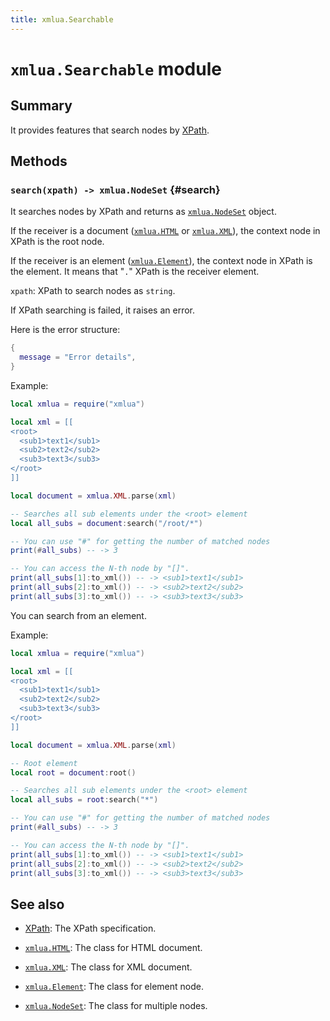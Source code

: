 ```yaml
---
title: xmlua.Searchable
---
```


# `xmlua.Searchable` module

## Summary

It provides features that search nodes by [XPath][xpath].

## Methods

### `search(xpath) -> xmlua.NodeSet` {#search}

It searches nodes by XPath and returns as [`xmlua.NodeSet`][node-set] object.

If the receiver is a document ([`xmlua.HTML`][html] or [`xmlua.XML`][xml]), the context node in XPath is the root node.

If the receiver is an element ([`xmlua.Element`][element]), the context node in XPath is the element. It means that "`.`" XPath is the receiver element.

`xpath`: XPath to search nodes as `string`.

If XPath searching is failed, it raises an error.

Here is the error structure:

```lua
{
  message = "Error details",
}
```

Example:

```lua
local xmlua = require("xmlua")

local xml = [[
<root>
  <sub1>text1</sub1>
  <sub2>text2</sub2>
  <sub3>text3</sub3>
</root>
]]

local document = xmlua.XML.parse(xml)

-- Searches all sub elements under the <root> element
local all_subs = document:search("/root/*")

-- You can use "#" for getting the number of matched nodes
print(#all_subs) -- -> 3

-- You can access the N-th node by "[]".
print(all_subs[1]:to_xml()) -- -> <sub1>text1</sub1>
print(all_subs[2]:to_xml()) -- -> <sub2>text2</sub2>
print(all_subs[3]:to_xml()) -- -> <sub3>text3</sub3>
```

You can search from an element.

Example:

```lua
local xmlua = require("xmlua")

local xml = [[
<root>
  <sub1>text1</sub1>
  <sub2>text2</sub2>
  <sub3>text3</sub3>
</root>
]]

local document = xmlua.XML.parse(xml)

-- Root element
local root = document:root()

-- Searches all sub elements under the <root> element
local all_subs = root:search("*")

-- You can use "#" for getting the number of matched nodes
print(#all_subs) -- -> 3

-- You can access the N-th node by "[]".
print(all_subs[1]:to_xml()) -- -> <sub1>text1</sub1>
print(all_subs[2]:to_xml()) -- -> <sub2>text2</sub2>
print(all_subs[3]:to_xml()) -- -> <sub3>text3</sub3>
```

## See also

  * [XPath][xpath]: The XPath specification.

  * [`xmlua.HTML`][html]: The class for HTML document.

  * [`xmlua.XML`][xml]: The class for XML document.

  * [`xmlua.Element`][element]: The class for element node.

  * [`xmlua.NodeSet`][node-set]: The class for multiple nodes.

[xpath]:https://www.w3.org/TR/xpath/

[html]:html.html

[xml]:xml.html

[element]:element.html

[node-set]:node-set.html
